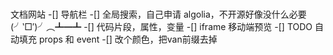 #

文档网站
-[] 导航栏
-[] 全局搜索，自己申请 algolia，不开源好像没什么必要(╯‵□′)╯︵┻━┻
-[] 代码片段，属性，变量
-[] iframe 移动端预览
-[] TODO 自动填充 props 和 event
-[] 改个颜色，把van前缀去掉
